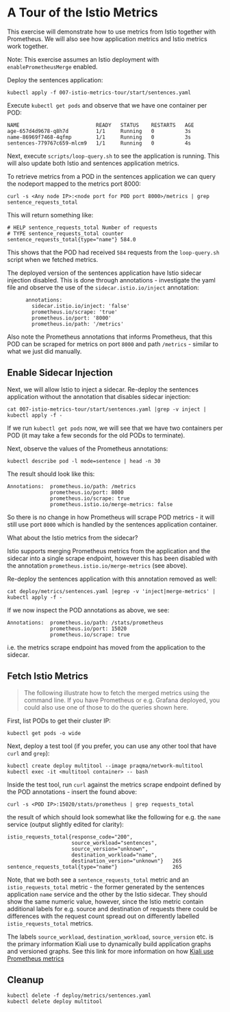 [//]: # (Copyright, Eficode )
[//]: # (Origin: https://github.com/eficode-academy/istio-katas)
[//]: # (Tags: #metrics #prometheus-annotations #sidecar-injection)

# A Tour of the Istio Metrics

This exercise will demonstrate how to use metrics from Istio together with
Prometheus. We will also see how application metrics and Istio metrics work
together.

Note: This exercise assumes an Istio deployment with `enablePrometheusMerge` enabled.

Deploy the sentences application:

```console
kubectl apply -f 007-istio-metrics-tour/start/sentences.yaml
```

Execute `kubectl get pods` and observe that we have one container per POD:

```
NAME                         READY   STATUS    RESTARTS   AGE
age-657d4d9678-q8h7d         1/1     Running   0          3s
name-86969f7468-4qfmp        1/1     Running   0          3s
sentences-779767c659-mlcm9   1/1     Running   0          4s
```

Next, execute `scripts/loop-query.sh` to see the application is running. This will also
update both Istio and sentences application metrics.

To retrieve metrics from a POD in the sentences application we can query the
nodeport mapped to the metrics port 8000:

```console
curl -s <Any node IP>:<node port for POD port 8000>/metrics | grep sentence_requests_total
```

This will return something like:

```
# HELP sentence_requests_total Number of requests
# TYPE sentence_requests_total counter
sentence_requests_total{type="name"} 584.0
```

This shows that the POD had received `584` requests from the `loop-query.sh`
script when we fetched metrics.

The deployed version of the sentences application have Istio sidecar injection
disabled. This is done through annotations - investigate the yaml file and
observe the use of the `sidecar.istio.io/inject` annotation:

```
      annotations:
        sidecar.istio.io/inject: 'false'
        prometheus.io/scrape: 'true'
        prometheus.io/port: '8000'
        prometheus.io/path: '/metrics'
```

Also note the Prometheus annotations that informs Prometheus, that this POD can
be scraped for metrics on port `8000` and path `/metrics` - similar to what we
just did manually.

## Enable Sidecar Injection

Next, we will allow Istio to inject a sidecar. Re-deploy the sentences
application without the annotation that disables sidecar injection:

```console
cat 007-istio-metrics-tour/start/sentences.yaml |grep -v inject | kubectl apply -f -
```

If we run `kubectl get pods` now, we will see that we have two containers per
POD (it may take a few seconds for the old PODs to terminate).

Next, observe the values of the Prometheus annotations:

```console
kubectl describe pod -l mode=sentence | head -n 30
```

The result should look like this:

```
Annotations:  prometheus.io/path: /metrics
              prometheus.io/port: 8000
              prometheus.io/scrape: true
              prometheus.istio.io/merge-metrics: false
```

So there is no change in how Prometheus will scrape POD metrics - it will still
use port `8000` which is handled by the sentences application container.

What about the Istio metrics from the sidecar?

Istio supports merging Prometheus metrics from the application and the sidecar
into a single scrape endpoint, however this has been disabled with the
annotation `prometheus.istio.io/merge-metrics` (see above).

Re-deploy the sentences application with this annotation removed as well:

```console
cat deploy/metrics/sentences.yaml |egrep -v 'inject|merge-metrics' | kubectl apply -f -
```

If we now inspect the POD annotations as above, we see:

```
Annotations:  prometheus.io/path: /stats/prometheus
              prometheus.io/port: 15020
              prometheus.io/scrape: true
```

i.e. the metrics scrape endpoint has moved from the application to the sidecar.

## Fetch Istio Metrics

> The following illustrate how to fetch the merged metrics using the command
> line. If you have Prometheus or e.g. Grafana deployed, you could also use one of
> those to do the queries shown here.

First, list PODs to get their cluster IP:

```console
kubectl get pods -o wide
```

Next, deploy a test tool (if you prefer, you can use any other tool that have `curl` and `grep`):

```console
kubectl create deploy multitool --image praqma/network-multitool
kubectl exec -it <multitool container> -- bash
```

Inside the test tool, run `curl` against the metrics scrape endpoint defined by
the POD annotations - insert the <POD IP> found above:

```console
curl -s <POD IP>:15020/stats/prometheus | grep requests_total
```

the result of which should look somewhat like the following for e.g. the `name` service (output slightly edited for clarity):

```
istio_requests_total{response_code="200",
                     source_workload="sentences",
                     source_version="unknown",
                     destination_workload="name",
                     destination_version="unknown"}   265
sentence_requests_total{type="name"}                  265
```

Note, that we both see a `sentence_requests_total` metric and an
`istio_requests_total` metric - the former generated by the sentences
application `name` service and the other by the Istio sidecar. They should show
the same numeric value, however, since the Istio metric contain additional
labels for e.g. source and destination of requests there could be differences
with the request count spread out on differently labelled `istio_requests_total`
metrics.

The labels `source_workload`, `destination_workload`, `source_version` etc. is
the primary information Kiali use to dynamically build application graphs and
versioned graphs. See this link for more information on how [Kiali use
Prometheus metrics](https://kiali.io/documentation/latest/faq/#prom-metrics)

## Cleanup

```console
kubectl delete -f deploy/metrics/sentences.yaml
kubectl delete deploy multitool
```
